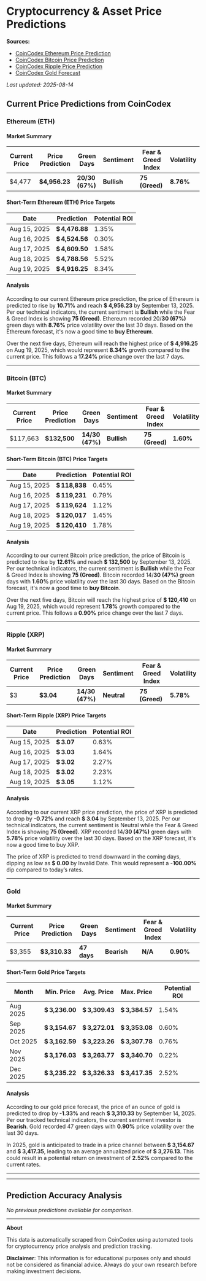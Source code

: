 # Cryptocurrency & Asset Price Predictions

**Sources:** 
- [CoinCodex Ethereum Price Prediction](https://coincodex.com/crypto/ethereum/price-prediction/)
- [CoinCodex Bitcoin Price Prediction](https://coincodex.com/crypto/bitcoin/price-prediction/)
- [CoinCodex Ripple Price Prediction](https://coincodex.com/crypto/ripple/price-prediction/)
- [CoinCodex Gold Forecast](https://coincodex.com/precious-metal/gold/forecast/)

*Last updated: 2025-08-14*

## Current Price Predictions from CoinCodex

### Ethereum (ETH)

#### Market Summary
| Current Price | Price Prediction | Green Days | Sentiment | Fear & Greed Index | Volatility |
|---------------|------------------|------------|-----------|-------------------|------------|
| $4,477 | **$4,956.23** | **20/30 (67%)** | **Bullish** | **75 (Greed)** | **8.76%** |

#### Short-Term Ethereum (ETH) Price Targets
| Date | Prediction | Potential ROI |
| -----| -----------| --------------|
| Aug 15, 2025 | **$ 4,476.88** | 1.35% |
| Aug 16, 2025 | **$ 4,524.56** | 0.30% |
| Aug 17, 2025 | **$ 4,609.50** | 1.58% |
| Aug 18, 2025 | **$ 4,788.56** | 5.52% |
| Aug 19, 2025 | **$ 4,916.25** | 8.34% |

#### Analysis
According to our current Ethereum price prediction, the price of Ethereum is predicted to rise by **10.71%** and reach **$ 4,956.23** by September 13, 2025. Per our technical indicators, the current sentiment is **Bullish** while the Fear & Greed Index is showing **75 (Greed)**. Ethereum recorded 20/**30 (67%)** green days with **8.76%** price volatility over the last 30 days. Based on the Ethereum forecast, it's now a good time to **buy Ethereum**.

Over the next five days, Ethereum will reach the highest price of **$ 4,916.25** on Aug 19, 2025, which would represent **8.34%** growth compared to the current price. This follows a **17.24%** price change over the last 7 days.

---

### Bitcoin (BTC)

#### Market Summary
| Current Price | Price Prediction | Green Days | Sentiment | Fear & Greed Index | Volatility |
|---------------|------------------|------------|-----------|-------------------|------------|
| $117,663 | **$132,500** | **14/30 (47%)** | **Bullish** | **75 (Greed)** | **1.60%** |

#### Short-Term Bitcoin (BTC) Price Targets
| Date | Prediction | Potential ROI |
| -----| -----------| --------------|
| Aug 15, 2025 | **$ 118,838** | 0.45% |
| Aug 16, 2025 | **$ 119,231** | 0.79% |
| Aug 17, 2025 | **$ 119,624** | 1.12% |
| Aug 18, 2025 | **$ 120,017** | 1.45% |
| Aug 19, 2025 | **$ 120,410** | 1.78% |

#### Analysis
According to our current Bitcoin price prediction, the price of Bitcoin is predicted to rise by **12.61%** and reach **$ 132,500** by September 13, 2025. Per our technical indicators, the current sentiment is **Bullish** while the Fear & Greed Index is showing **75 (Greed)**. Bitcoin recorded 14/**30 (47%)** green days with **1.60%** price volatility over the last 30 days. Based on the Bitcoin forecast, it's now a good time to **buy Bitcoin**.

Over the next five days, Bitcoin will reach the highest price of **$ 120,410** on Aug 19, 2025, which would represent **1.78%** growth compared to the current price. This follows a **0.90%** price change over the last 7 days.

---

### Ripple (XRP)

#### Market Summary
| Current Price | Price Prediction | Green Days | Sentiment | Fear & Greed Index | Volatility |
|---------------|------------------|------------|-----------|-------------------|------------|
| $3 | **$3.04** | **14/30 (47%)** | **Neutral** | **75 (Greed)** | **5.78%** |

#### Short-Term Ripple (XRP) Price Targets
| Date | Prediction | Potential ROI |
| -----| -----------| --------------|
| Aug 15, 2025 | **$ 3.07** | 0.63% |
| Aug 16, 2025 | **$ 3.03** | 1.64% |
| Aug 17, 2025 | **$ 3.02** | 2.27% |
| Aug 18, 2025 | **$ 3.02** | 2.23% |
| Aug 19, 2025 | **$ 3.05** | 1.12% |

#### Analysis
According to our current XRP price prediction, the price of XRP is predicted to drop by **-0.72%** and reach **$ 3.04** by September 13, 2025. Per our technical indicators, the current sentiment is Neutral while the Fear & Greed Index is showing **75 (Greed)**. XRP recorded 14/**30 (47%)** green days with **5.78%** price volatility over the last 30 days. Based on the XRP forecast, it's now a good time to buy XRP.

The price of XRP is predicted to trend downward in the coming days, dipping as low as **$ 0.00** by Invalid Date. This would represent a **-100.00%** dip compared to today’s rates.

---

### Gold

#### Market Summary
| Current Price | Price Prediction | Green Days | Sentiment | Fear & Greed Index | Volatility |
|---------------|------------------|------------|-----------|-------------------|------------|
| $3,355 | **$3,310.33** | **47 days** | **Bearish** | **N/A** | **0.90%** |

#### Short-Term Gold Price Targets
| Month | Min. Price | Avg. Price | Max. Price | Potential ROI |
| ------| -----------| -----------| -----------| --------------|
| Aug 2025 | **$ 3,236.00** | **$ 3,309.43** | **$ 3,384.57** | 1.54% |
| Sep 2025 | **$ 3,154.67** | **$ 3,272.01** | **$ 3,353.08** | 0.60% |
| Oct 2025 | **$ 3,162.59** | **$ 3,223.26** | **$ 3,307.78** | 0.76% |
| Nov 2025 | **$ 3,176.03** | **$ 3,263.77** | **$ 3,340.70** | 0.22% |
| Dec 2025 | **$ 3,235.22** | **$ 3,326.33** | **$ 3,417.35** | 2.52% |

#### Analysis
According to our gold price forecast, the price of an ounce of gold is predicted to drop by **-1.33%** and reach **$ 3,310.33** by September 14, 2025. Per our tracked technical indicators, the current sentiment investor is **Bearish**. Gold recorded 47 green days with **0.90%** price volatility over the last 30 days.

In 2025, gold is anticipated to trade in a price channel between **$ 3,154.67** and **$ 3,417.35**, leading to an average annualized price of **$ 3,276.13**. This could result in a potential return on investment of **2.52%** compared to the current rates.

---

---

## Prediction Accuracy Analysis

*No previous predictions available for comparison.*

---

**About**

This data is automatically scraped from CoinCodex using automated tools for cryptocurrency price analysis and prediction tracking.

**Disclaimer**: This information is for educational purposes only and should not be considered as financial advice. Always do your own research before making investment decisions.
